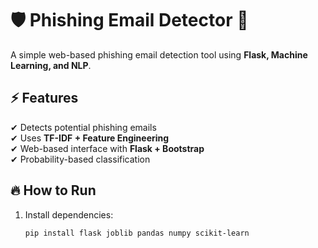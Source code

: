 # 🛡️ Phishing Email Detector 🚀

A simple web-based phishing email detection tool using **Flask, Machine Learning, and NLP**.

## ⚡ Features
✔ Detects potential phishing emails  
✔ Uses **TF-IDF + Feature Engineering**  
✔ Web-based interface with **Flask + Bootstrap**  
✔ Probability-based classification  

## 🔥 How to Run
1. Install dependencies:
   ```bash
   pip install flask joblib pandas numpy scikit-learn
